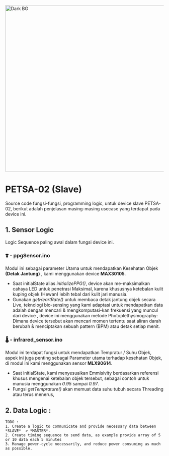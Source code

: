 <img width="1613" height="528" alt="Dark BG" src="https://github.com/user-attachments/assets/c80e65c9-7922-4cac-86b6-c3d9a2d6a26e" />

# PETSA-02 (Slave)
Source code fungsi-fungsi, programming logic, untuk device slave PETSA-02, berikut adalah penjelasan masing-masing usecase yang terdapat pada device ini.

## 1. Sensor Logic 
Logic Sequence paling awal dalam fungsi device ini.

### ❣️ - ppgSensor.ino 
Modul ini sebagai parameter Utama untuk mendapatkan Kesehatan Objek **(Detak Jantung)** , kami menggunakan device **MAX30105**.
- Saat initialState alias *initializePPG()*, device akan me-maksimalkan cahaya LED untuk penetrasi Maksimal, karena khususnya ketebalan kulit kuping objek (Hewan) lebih tebal dari kulit jari manusia.
- Gunakan *getHeartRate()* untuk membaca detak jantung objek secara Live, teknologi bio-sensing yang kami adaptasi untuk mendapatkan data adalah dengan mencari & mengkomputasi-kan frekuensi yang muncul dari device , device ini menggunakan metode Photoplethysmography: Dimana device tersebut akan mencari momen tertentu saat aliran darah berubah & menciptakan sebuah pattern (BPM) atau detak setiap menit.

### 🌡️ - infrared_sensor.ino
Modul ini terdapat fungsi untuk mendapatkan Tempratur / Suhu Objek, aspek ini juga penting sebagai Parameter utama terhadap kesehatan Objek, di modul ini kami menggunakan sensor **MLX90614**.
- Saat initialState, kami menyesuaikan Emmisivity berdasarkan referensi khusus mengenai ketebalan objek tersebut, sebagai contoh untuk manusia menggunakan *0.95* sampai *0.97*.
- Fungsi *getTemprature()* akan memuat data suhu tubuh secara Threading atau terus menerus, 


## 2. Data Logic :
```
TODO : 
1. Create a logic to communicate and provide necessary data between *SLAVE*  > *MASTER*.
2. Create timing sequence to send data, as example provide array of 5 or 10 data each 5 minutes
3. Manage power-cycle necessarily, and reduce power consuming as much as possible.
```



